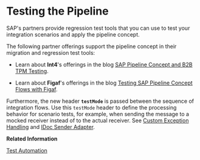 <!-- loioe3735695d87c421ea0fb862e02c0f668 -->

# Testing the Pipeline

SAP's partners provide regression test tools that you can use to test your integration scenarios and apply the pipeline concept.

The following partner offerings support the pipeline concept in their migration and regression test tools:

-   Learn about **Int4**'s offerings in the blog [SAP Pipeline Concept and B2B TPM Testing](https://community.sap.com/t5/technology-blogs-by-members/sap-pipeline-concept-and-b2b-tpm-testing/ba-p/13691706).

-   Learn about **Figaf**'s offerings in the blog [Testing SAP Pipeline Concept Flows with Figaf](https://community.sap.com/t5/technology-blogs-by-members/testing-sap-pipeline-concept-flows-with-figaf/ba-p/13754121).


Furthermore, the new header **`testMode`** is passed between the sequence of integration flows. Use this `testMode` header to define the processing behavior for scenario tests, for example, when sending the message to a mocked receiver instead of to the actual receiver. See [Custom Exception Handling](monitoring-and-error-handling-in-the-pipeline-concept-ed9b82c.md#loioed9b82cb928049e6990a4d784aa6aac7__section_pm1_ggs_5bc) and [IDoc Sender Adapter](special-cases-1606af9.md#loio1606af9b55bf4391bea01d2f7ee112af__section_tjw_z3f_j1c).

**Related Information**  


[Test Automation](test-automation-4566dd2.md "As part of the testing phase in every migration project, several products on the market help you to create automatic testing scenarios. Test automation reduces risks to critical business processes and lowers the human effort to cover the test tasks of your interfaces.")

